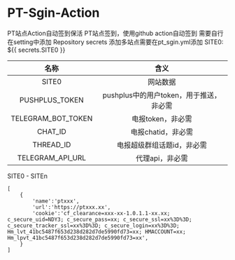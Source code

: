 # PT-Sgin-Action
PT站点Action自动签到保活
PT站点签到，使用github action自动签到
需要自行在setting中添加 Repository secrets
添加多站点需要在pt_sgin.yml添加  SITE0: ${{ secrets.SITE0 }} 

|  名称  |                 含义                  |
| :----: | :-----------------------------------: |
| SITE0 | 网站数据 |
|    PUSHPLUS_TOKEN    | pushplus中的用户token，用于推送，非必需 |
| TELEGRAM_BOT_TOKEN | 电报token，非必需 |
| CHAT_ID | 电报chatid，非必需 |
| THREAD_ID | 电报超级群组话题id，非必需 |
| TELEGRAM_API_URL | 代理api，非必需 |

SITE0 - SITEn
````
[
    {
        'name':'ptxxx',
        'url':'https://ptxxx.xx', 
        'cookie':'cf_clearance=xxx-xx-1.0.1.1-xx.xx; c_secure_uid=NDY3; c_secure_pass=xx; c_secure_ssl=xx%3D%3D; c_secure_tracker_ssl=xx%3D%3D; c_secure_login=xx%3D%3D; Hm_lvt_41bc5487f653d238d282d7de5990fd73=xx; HMACCOUNT=xx; Hm_lpvt_41bc5487f653d238d282d7de5990fd73=xx',
	}
]
````
